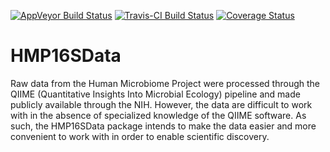 [![AppVeyor Build Status](https://ci.appveyor.com/api/projects/status/github/schifferl/HMP16SData?branch=master&svg=true)](https://ci.appveyor.com/project/schifferl/HMP16SData)
[![Travis-CI Build Status](https://travis-ci.org/schifferl/HMP16SData.svg?branch=master)](https://travis-ci.org/schifferl/HMP16SData)
[![Coverage Status](https://img.shields.io/codecov/c/github/schifferl/HMP16SData/master.svg)](https://codecov.io/github/schifferl/HMP16SData?branch=master)

# HMP16SData

Raw data from the Human Microbiome Project were processed through the QIIME 
(Quantitative Insights Into Microbial Ecology) pipeline and made publicly 
available through the NIH. However, the data are difficult to work with in the 
absence of specialized knowledge of the QIIME software. As such, the HMP16SData 
package intends to make the data easier and more convenient to work with in 
order to enable scientific discovery.

